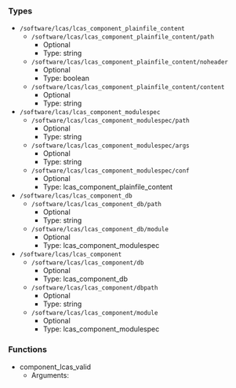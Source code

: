 
### Types

 - `/software/lcas/lcas_component_plainfile_content`
    - `/software/lcas/lcas_component_plainfile_content/path`
        - Optional
        - Type: string
    - `/software/lcas/lcas_component_plainfile_content/noheader`
        - Optional
        - Type: boolean
    - `/software/lcas/lcas_component_plainfile_content/content`
        - Optional
        - Type: string
 - `/software/lcas/lcas_component_modulespec`
    - `/software/lcas/lcas_component_modulespec/path`
        - Optional
        - Type: string
    - `/software/lcas/lcas_component_modulespec/args`
        - Optional
        - Type: string
    - `/software/lcas/lcas_component_modulespec/conf`
        - Optional
        - Type: lcas_component_plainfile_content
 - `/software/lcas/lcas_component_db`
    - `/software/lcas/lcas_component_db/path`
        - Optional
        - Type: string
    - `/software/lcas/lcas_component_db/module`
        - Optional
        - Type: lcas_component_modulespec
 - `/software/lcas/lcas_component`
    - `/software/lcas/lcas_component/db`
        - Optional
        - Type: lcas_component_db
    - `/software/lcas/lcas_component/dbpath`
        - Optional
        - Type: string
    - `/software/lcas/lcas_component/module`
        - Optional
        - Type: lcas_component_modulespec

### Functions

 - component_lcas_valid
    - Arguments:
